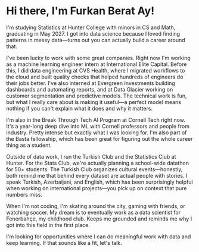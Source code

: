 # Hi there, I'm Furkan Berat Ay! 

I'm studying Statistics at Hunter College with minors in CS and Math, graduating in May 2027. I got into data science because I loved finding patterns in messy data—turns out you can actually build a career around that.

I've been lucky to work with some great companies. Right now I'm working as a machine learning engineer intern at International Elite Capital. Before this, I did data engineering at CVS Health, where I migrated workflows to the cloud and built quality checks that helped hundreds of engineers do their jobs better. I've also interned at Evergreen Investments building dashboards and automating reports, and at Data Glacier working on customer segmentation and predictive models. The technical work is fun, but what I really care about is making it useful—a perfect model means nothing if you can't explain what it does and why it matters.

I'm also in the Break Through Tech AI Program at Cornell Tech right now. It's a year-long deep dive into ML with Cornell professors and people from industry. Pretty intense but exactly what I was looking for. I'm also part of the Basta fellowship, which has been great for figuring out the whole career thing as a student.

Outside of data work, I run the Turkish Club and the Statistics Club at Hunter. For the Stats Club, we're actually planning a school-wide datathon for 50+ students. The Turkish Club organizes cultural events—honestly, both remind me that behind every dataset are actual people with stories. I speak Turkish, Azerbaijani, and English, which has been surprisingly helpful when working on international projects—you pick up on context that pure numbers miss.

When I'm not coding, I'm skating around the city, gaming with friends, or watching soccer. My dream is to eventually work as a data scientist for Fenerbahçe, my childhood club. Keeps me grounded and reminds me why I got into this field in the first place.

I'm looking for opportunities where I can do meaningful work with data and keep learning. If that sounds like a fit, let's talk.
